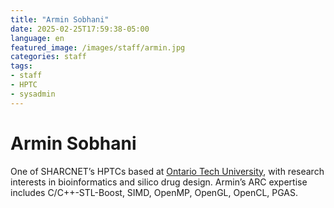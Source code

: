```yaml
---
title: "Armin Sobhani"
date: 2025-02-25T17:59:38-05:00
language: en
featured_image: /images/staff/armin.jpg
categories: staff
tags:
- staff
- HPTC
- sysadmin
---
```


# Armin Sobhani

One of SHARCNET’s HPTCs based at [Ontario Tech University](https://ontariotechu.ca), with research interests in bioinformatics and silico drug design.  Armin’s ARC expertise includes C/C++-STL-Boost, SIMD, OpenMP, OpenGL, OpenCL, PGAS.
